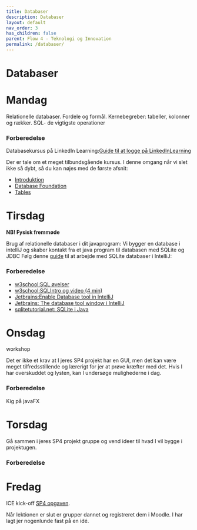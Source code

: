 ```yaml
---
title: Databaser
description: Databaser
layout: default
nav_order: 3
has_children: false
parent: Flow 4 - Teknologi og Innovation
permalink: /databaser/
---
```

# Databaser

# Mandag
Relationelle databaser. Fordele og formål. Kernebegreber: tabeller, kolonner og rækker.
SQL- de vigtigste operationer

### Forberedelse 

Databasekursus på LinkedIn Learning:[Guide til at logge på LinkedInLearning](https://cphbusiness.mrooms.net/mod/resource/view.php?id=765982)

Der er tale om et meget tilbundsgående kursus. I denne omgang når vi slet ikke så dybt, så du kan nøjes med de første afsnit:

- [Introduktion](https://www.linkedin.com/learning-login/share?account=57077785&forceAccount=false&redirect=https%3A%2F%2Fwww.linkedin.com%2Flearning%2Fprogramming-foundations-databases-2%3Ftrk%3Dshare_ent_url%26shareId%3Dc5KgKi2pQ8%252BoKCM7pfKdAA%253D%253D)
- [Database Foundation](https://www.linkedin.com/learning-login/share?account=57077785&forceAccount=false&redirect=https%3A%2F%2Fwww.linkedin.com%2Flearning%2Fprogramming-foundations-databases-2%2Frelational-databases-2%3Ftrk%3Dshare_video_url%26shareId%3DdLHFOt0lSnOZKV0PzKycjQ%253D%253D)
- [Tables](https://www.linkedin.com/learning-login/share?account=57077785&forceAccount=false&redirect=https%3A%2F%2Fwww.linkedin.com%2Flearning%2Fprogramming-foundations-databases-2%2Fmodeling-and-planning-a-database%3Ftrk%3Dshare_video_url%26shareId%3DdLHFOt0lSnOZKV0PzKycjQ%253D%253D)


# Tirsdag
**NB! Fysisk fremmøde**

Brug af relationelle databaser i dit javaprogram: Vi bygger en database i intelliJ og skaber kontakt fra et java program til databasen med SQLite og JDBC
Følg denne [guide](https://www.jetbrains.com/help/idea/sqlite.html#oqsa9c_50) til at arbejde med SQLite databaser i IntelliJ:

### Forberedelse
- [w3school:SQL øvelser](https://www.w3schools.com/sql/sql_exercises.asp)
- [w3school:SQLIntro og video (4 min)](https://www.w3schools.com/sql/sql_intro.asphttps://www.w3schools.com/sql/)
- [Jetbrains:Enable Database tool in IntelliJ](https://www.jetbrains.com/help/idea/sqlite.html#oqsa9c_50)
- [Jetbrains: The database tool window i IntelliJ](https://www.jetbrains.com/help/idea/database-tool-window.html)
- [sqlitetutorial.net: SQLite i Java](https://www.sqlitetutorial.net/sqlite-java/select/)

# Onsdag
workshop 

Det er ikke et krav at I jeres SP4 projekt har en GUI, men det kan være meget tilfredsstillende og lærerigt for jer at prøve kræfter med det. 
Hvis I har overskuddet og lysten, kan I undersøge mulighederne i dag.

### Forberedelse
Kig på javaFX



# Torsdag
Gå sammen i jeres SP4 projekt gruppe og vend ideer til hvad I vil bygge i projektugen. 

### Forberedelse

# Fredag

ICE kick-off [SP4 opgaven](https://dat1cphbusiness.github.io/content/projects/SP4/).

Når lektionen er slut er grupper dannet og registreret dem i Moodle.
I har lagt jer nogenlunde fast på en idé.

